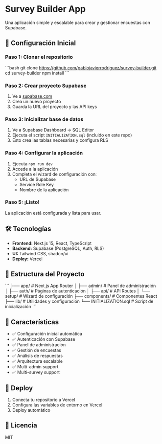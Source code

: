 # Survey Builder App

Una aplicación simple y escalable para crear y gestionar encuestas con Supabase.

## 🚀 Configuración Inicial

### Paso 1: Clonar el repositorio
\`\`\`bash
git clone https://github.com/pablojavierrodriguez/survey-builder.git
cd survey-builder
npm install
\`\`\`

### Paso 2: Crear proyecto Supabase
1. Ve a [supabase.com](https://supabase.com)
2. Crea un nuevo proyecto
3. Guarda la URL del proyecto y las API keys

### Paso 3: Inicializar base de datos
1. Ve a Supabase Dashboard → SQL Editor
2. Ejecuta el script `INITIALIZATION.sql` (incluido en este repo)
3. Esto crea las tablas necesarias y configura RLS

### Paso 4: Configurar la aplicación
1. Ejecuta `npm run dev`
2. Accede a la aplicación
3. Completa el wizard de configuración con:
   - URL de Supabase
   - Service Role Key
   - Nombre de la aplicación

### Paso 5: ¡Listo!
La aplicación está configurada y lista para usar.

## 🛠️ Tecnologías

- **Frontend:** Next.js 15, React, TypeScript
- **Backend:** Supabase (PostgreSQL, Auth, RLS)
- **UI:** Tailwind CSS, shadcn/ui
- **Deploy:** Vercel

## 📁 Estructura del Proyecto

\`\`\`
├── app/                    # Next.js App Router
│   ├── admin/             # Panel de administración
│   ├── auth/              # Páginas de autenticación
│   ├── api/               # API Routes
│   └── setup/             # Wizard de configuración
├── components/            # Componentes React
├── lib/                   # Utilidades y configuración
└── INITIALIZATION.sql     # Script de inicialización
\`\`\`

## 🔧 Características

- ✅ Configuración inicial automática
- ✅ Autenticación con Supabase
- ✅ Panel de administración
- ✅ Gestión de encuestas
- ✅ Análisis de respuestas
- ✅ Arquitectura escalable
- ✅ Multi-admin support
- ✅ Multi-survey support

## 🚀 Deploy

1. Conecta tu repositorio a Vercel
2. Configura las variables de entorno en Vercel
3. Deploy automático

## 📝 Licencia

MIT
